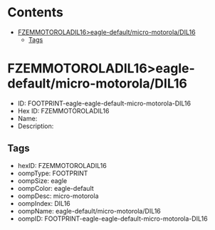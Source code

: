 



Contents
========

* [FZEMMOTOROLADIL16>eagle-default/micro-motorola/DIL16](#fzemmotoroladil16eagle-defaultmicro-motoroladil16)
	* [Tags](#tags)

# FZEMMOTOROLADIL16>eagle-default/micro-motorola/DIL16

- ID: FOOTPRINT-eagle-eagle-default-micro-motorola-DIL16
- Hex ID: FZEMMOTOROLADIL16
- Name: 
- Description: 

## Tags

- hexID: FZEMMOTOROLADIL16
- oompType: FOOTPRINT
- oompSize: eagle
- oompColor: eagle-default
- oompDesc: micro-motorola
- oompIndex: DIL16
- oompName: eagle-default/micro-motorola/DIL16
- oompID: FOOTPRINT-eagle-eagle-default-micro-motorola-DIL16
